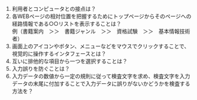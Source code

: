 1. 利用者とコンピュータとの接点は？  
2. 各WEBページの相対位置を把握するためにトップページからそのページへの経路情報である○○リストを表示することは？  
例（書籍案内　＞＞　書籍ジャンル　＞＞　資格試験　＞＞　基本情報技術者）  
3. 画面上のアイコンやボタン、メニューなどをマウスでクリックすることで、視覚的に操作するインタフェースとは？  
4. 互いに排他的な項目から一つを選択することは？  
5. 入力誤りを防ぐことは？
6. 入力データの数値から一定の規則に従って検査文字を求め、検査文字を入力データの末尾に付加することで入力データに誤りがないかどうかを検査する方法を？

